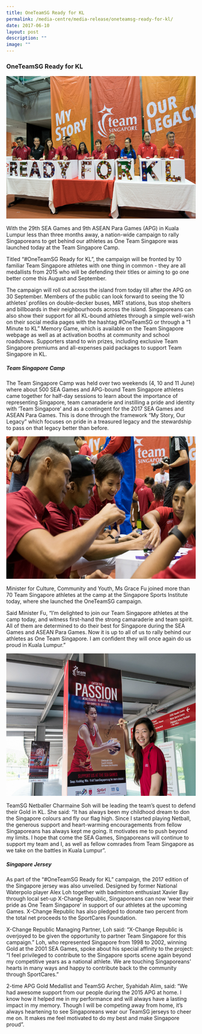 ```yaml
---
title: OneTeamSG Ready for KL
permalink: /media-centre/media-release/oneteamsg-ready-for-kl/
date: 2017-06-10
layout: post
description: ""
image: ""
---
```

### **OneTeamSG Ready for KL**
![](/images/Media%20Centre/Media%20Release/2017/June/Launch%20of%20OneTeamSG%20Ready%20for%20KL%20%20Campaign%20jpeg.jpeg)

With the 29th SEA Games and 9th ASEAN Para Games (APG) in Kuala Lumpur less than three months away, a nation-wide campaign to rally Singaporeans to get behind our athletes as One Team Singapore was launched today at the Team Singapore Camp.

Titled “#OneTeamSG Ready for KL”, the campaign will be fronted by 10 familiar Team Singapore athletes with one thing in common - they are all medallists from 2015 who will be defending their titles or aiming to go one better come this August and September.

The campaign will roll out across the island from today till after the APG on 30 September. Members of the public can look forward to seeing the 10 athletes’ profiles on double-decker buses, MRT stations, bus stop shelters and billboards in their neighbourhoods across the island. Singaporeans can also show their support for all KL-bound athletes through a simple well-wish on their social media pages with the hashtag #OneTeamSG or through a “1 Minute to KL” Memory Game, which is available on the Team Singapore webpage as well as at activation booths at community and school roadshows. Supporters stand to win prizes, including exclusive Team Singapore premiums and all-expenses paid packages to support Team Singapore in KL.

##### **Team Singapore Camp**

The Team Singapore Camp was held over two weekends (4, 10 and 11 June) where about 500 SEA Games and APG-bound Team Singapore athletes came together for half-day sessions to learn about the importance of representing Singapore, team camaraderie and instilling a pride and identity with ‘Team Singapore’ and as a contingent for the 2017 SEA Games and ASEAN Para Games. This is done through the framework “My Story, Our Legacy” which focuses on pride in a treasured legacy and the stewardship to pass on that legacy better than before.

![](/images/Media%20Centre/Media%20Release/2017/June/Minister%20Grace%20Fu%20mingling%20with%20%20TeamSG%20athletes%20at%20TS%20Camp%20jpeg.jpeg)

Minister for Culture, Community and Youth, Ms Grace Fu joined more than 70 Team Singapore athletes at the camp at the Singapore Sports Institute today, where she launched the OneTeamSG campaign.

Said Minister Fu, “I’m delighted to join our Team Singapore athletes at the camp today, and witness first-hand the strong camaraderie and team spirit. All of them are determined to do their best for Singapore during the SEA Games and ASEAN Para Games. Now it is up to all of us to rally behind our athletes as One Team Singapore. I am confident they will once again do us proud in Kuala Lumpur.”

![](/images/Media%20Centre/Media%20Release/2017/June/TeamSG%20Netballer%20Charmaine%20Soh%20%20signing%20on%20one%20of%20the%20campaign%20pillar%20box%20jpeg.jpeg)

TeamSG Netballer Charmaine Soh will be leading the team’s quest to defend their Gold in KL. She said: “It has always been my childhood dream to don the Singapore colours and fly our flag high. Since I started playing Netball, the generous support and heart-warming encouragements from fellow Singaporeans has always kept me going. It motivates me to push beyond my limits. I hope that come the SEA Games, Singaporeans will continue to support my team and I, as well as fellow comrades from Team Singapore as we take on the battles in Kuala Lumpur”.

##### **Singapore Jersey**

As part of the “#OneTeamSG Ready for KL” campaign, the 2017 edition of the Singapore jersey was also unveiled. Designed by former National Waterpolo player Alex Loh together with badminton enthusiast Xavier Bay through local set-up X-Change Republic, Singaporeans can now ‘wear their pride as One Team Singapore’ in support of our athletes at the upcoming Games. X-Change Republic has also pledged to donate two percent from the total net proceeds to the SportCares Foundation.

X-Change Republic Managing Partner, Loh said: “X-Change Republic is overjoyed to be given the opportunity to partner Team Singapore for this campaign.” Loh, who represented Singapore from 1998 to 2002, winning Gold at the 2001 SEA Games, spoke about his special affinity to the project: “I feel privileged to contribute to the Singapore sports scene again beyond my competitive years as a national athlete. We are touching Singaporeans’ hearts in many ways and happy to contribute back to the community through SportCares.”

2-time APG Gold Medallist and TeamSG Archer, Syahidah Alim, said: “We had awesome support from our people during the 2015 APG at home. I know how it helped me in my performance and will always have a lasting impact in my memory. Though I will be competing away from home, it’s always heartening to see Singaporeans wear our TeamSG jerseys to cheer me on. It makes me feel motivated to do my best and make Singapore proud”.